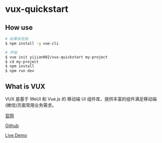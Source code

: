 # vux-quickstart

## How use

``` bash
# 如果未安装
$ npm install -g vue-cli

# 开始
$ vue init yijian002/vux-quickstart my-project
$ cd my-project
$ npm install
$ npm run dev
```

## What is VUX

VUX 是基于 WeUI 和 Vue.js 的 移动端 UI 组件库，提供丰富的组件满足移动端(微信)页面常用业务需求。

[官网](https://vux.li/)

[Github](https://github.com/airyland/vux)

[Live Demo](https://vux.li/demos/v2/?x-page=github#/)
